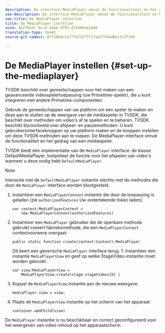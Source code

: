 ```yaml
---
description: De interface MediaPlayer omvat de functionaliteit en het gedrag van een media speler.
seo-description: De interface MediaPlayer omvat de functionaliteit en het gedrag van een media speler.
seo-title: De MediaPlayer instellen
title: De MediaPlayer instellen
uuid: 4b27643c-9ccd-4abb-9793-475d06ee2a88
translation-type: tm+mt
source-git-commit: 8ff38bdc1a7ff9732f7f1fae37f64d0e1113ff40

---
```



# De MediaPlayer instellen {#set-up-the-mediaplayer}

TVSDK beschikt over gereedschappen voor het maken van een geavanceerde videospelertoepassing (uw Primetime-speler), die u kunt integreren met andere Primetime-componenten.

Gebruik de gereedschappen van uw platform om een speler te maken en deze aan te sluiten op de weergave van de mediaspeler in TVSDK, die beschikt over methoden om video&#39;s af te spelen en te beheren. TVSDK beschikt bijvoorbeeld over afspeel- en pauzemethoden. U kunt gebruikersinterfaceknoppen op uw platform maken en de knoppen instellen om deze TVSDK-methoden aan te roepen. De MediaPlayer-interface omvat de functionaliteit en het gedrag van een mediaspeler.

TVSDK biedt één implementatie van de `MediaPlayer` interface: de klasse DefaultMediaPlayer. Instantieer de functie voor het afspelen van video&#39;s wanneer u deze nodig hebt `DefaultMediaPlayer`.

>[!NOTE]
>
>Interactie met de `DefaultMediaPlayer` instantie slechts met de methodes die door de `MediaPlayer` interface worden blootgesteld.

1. Instantieer een `MediaPlayerContext` instantie die door de toepassing is geladen (zie `authorizedFeatures` Uw ondertekende token [](../../tvsdk-1.4-for-desktop-hls/t-psdk-dhls-1.4-configure/t-psdk-dhls-1.4-get-signed-token.md)laden).

   ```
   var context:MediaPlayerContext =  
       new MediaPlayerContext(authorizedFeatures)
   ```

1. Instantieer een `MediaPlayer` gebruiker die de openbare methode gebruikt creeert fabrieksmethode, die een `MediaPlayerContext` contextvoorwerp overgaat:

   ```
   public static function create(context:Context):MediaPlayer
   ```

   Dit keert een generische `MediaPlayer` interface terug. 1. Instantieer een instantie `MediaPlayerView` en geef op welke StageVideo-instantie moet worden gebruikt:

   ```
   var view:MediaPlayerView =  
       MediaPlayerView.create(stage.stageVideos[0] )
   ```

1. Koppel de `MediaPlayerView` instantie aan de nieuwe weergave:

   ```
   mediaPlayer.view = view;
   ```

1. Plaats de `MediaPlayerView` instantie op het scherm van het apparaat:

   ```
   container.addChild(view)
   ```

De `MediaPlayer` instantie is nu beschikbaar en correct geconfigureerd voor het weergeven van video-inhoud op het apparaatscherm.